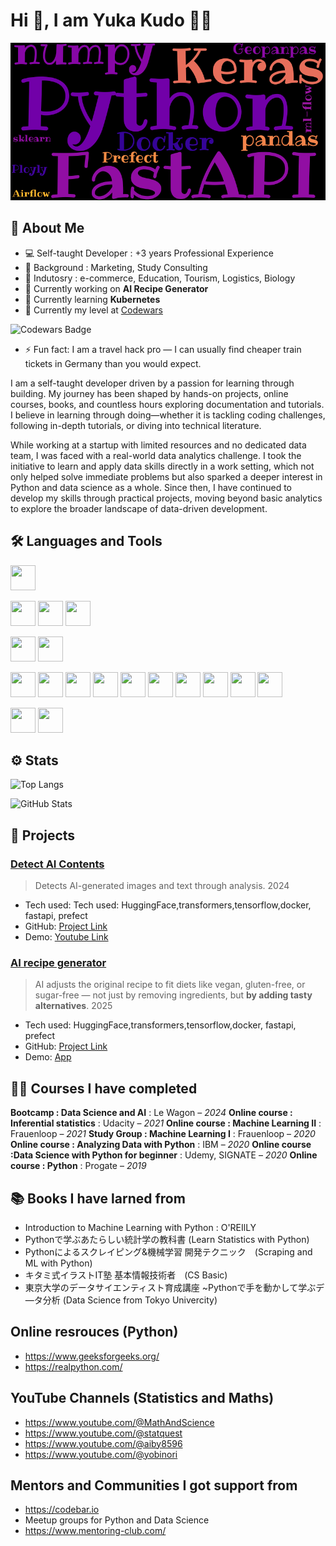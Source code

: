 # Hi 👋, I am Yuka Kudo 🦘🐨

![profile_gif](github_profile.gif)

## 🍓 About Me

- 💻 Self-taught Developer : +3 years Professional Experience
- 🏫 Background : Marketing, Study Consulting
- 🏫 Indutosry : e-commerce, Education, Tourism, Logistics, Biology
- 🔭 Currently working on **AI Recipe Generator**
- 🌱 Currently learning **Kubernetes**
- 🌱 Currently my level at [Codewars](https://www.codewars.com/users/yukaberry)

![Codewars Badge](https://www.codewars.com/users/yukaberry/badges/large)

- ⚡ Fun fact:  I am a travel hack pro — I can usually find cheaper train tickets in Germany than you would expect.


 I am a self-taught developer driven by a passion for learning through building. My journey has been shaped by hands-on projects, online courses, books, and countless hours exploring documentation and tutorials. I believe in learning through doing—whether it is tackling coding challenges, following in-depth tutorials, or diving into technical literature.

While working at a startup with limited resources and no dedicated data team, I was faced with a real-world data analytics challenge. I took the initiative to learn and apply data skills directly in a work setting, which not only helped solve immediate problems but also sparked a deeper interest in Python and data science as a whole. Since then, I have continued to develop my skills through practical projects, moving beyond basic analytics to explore the broader landscape of data-driven development.

## 🛠️ Languages and Tools

<p align="left">
  <img src="https://cdn.jsdelivr.net/gh/devicons/devicon@latest/icons/python/python-original-wordmark.svg" width="40" height="40"/>

<p align="left">
  <img src="https://cdn.jsdelivr.net/gh/devicons/devicon@latest/icons/pandas/pandas-original-wordmark.svg" width="40" height="40"/>
  <img src="https://cdn.jsdelivr.net/gh/devicons/devicon@latest/icons/scikitlearn/scikitlearn-original.svg" width="40" height="40"/>
  <img src="https://cdn.jsdelivr.net/gh/devicons/devicon@latest/icons/numpy/numpy-original-wordmark.svg" width="40" height="40"/>
<p align="left">
  <img src="https://cdn.jsdelivr.net/gh/devicons/devicon@latest/icons/mysql/mysql-original-wordmark.svg" width="40" height="40"/>
  <img src="https://cdn.jsdelivr.net/gh/devicons/devicon@latest/icons/postgresql/postgresql-original-wordmark.svg" width="40" height="40"/>
<p align="left">
  <img src="https://cdn.jsdelivr.net/gh/devicons/devicon@latest/icons/docker/docker-original-wordmark.svg" width="40" height="40"/>
  <img src="https://cdn.jsdelivr.net/gh/devicons/devicon@latest/icons/fastapi/fastapi-original-wordmark.svg" width="40" height="40"/>
  <img src="https://cdn.jsdelivr.net/gh/devicons/devicon@latest/icons/keras/keras-original.svg" width="40" height="40"/>
  <img src="https://cdn.jsdelivr.net/gh/devicons/devicon@latest/icons/tensorflow/tensorflow-original-wordmark.svg" width="40" height="40"/>
  <img src="https://cdn.jsdelivr.net/gh/devicons/devicon@latest/icons/googlecloud/googlecloud-original-wordmark.svg" width="40" height="40"/>
  <img src="https://cdn.jsdelivr.net/gh/devicons/devicon@latest/icons/apacheairflow/apacheairflow-original-wordmark.svg" width="40" height="40"/>
  <img src="https://cdn.jsdelivr.net/gh/devicons/devicon@latest/icons/streamlit/streamlit-original-wordmark.svg" width="40" height="40"/>
  <img src="https://cdn.jsdelivr.net/gh/devicons/devicon@latest/icons/html5/html5-original-wordmark.svg" width="40" height="40"/>
  <img src="https://cdn.jsdelivr.net/gh/devicons/devicon@latest/icons/css3/css3-original-wordmark.svg" width="40" height="40"/>
  <img src="https://cdn.jsdelivr.net/gh/devicons/devicon@latest/icons/linux/linux-original.svg" width="40" height="40"/>
<p align="left">
  <img src="https://cdn.jsdelivr.net/gh/devicons/devicon@latest/icons/plotly/plotly-original-wordmark.svg" width="40" height="40"/>
  <img src="https://cdn.jsdelivr.net/gh/devicons/devicon@latest/icons/matplotlib/matplotlib-original-wordmark.svg" width="40" height="40"/>

## ⚙️ Stats

![Top Langs](https://github-readme-stats.vercel.app/api/top-langs/?username=yukaberry&layout=compact&theme=tokyonight)

![GitHub Stats](https://github-readme-stats.vercel.app/api?username=yukaberry&show_icons=true&theme=tokyonight)

## 🚀 Projects

### [Detect AI Contents](https://github.com/yukaberry/detect_ai_content)
> Detects AI-generated images and text through analysis.
> 2024
- Tech used: Tech used: HuggingFace,transformers,tensorflow,docker, fastapi, prefect
- GitHub: [Project Link](https://github.com/yukaberry/detect_ai_content)
- Demo: [Youtube Link](https://www.youtube.com/watch?v=9o40xnghODU)

### [AI recipe generator](https://github.com/yukaberry/)
> AI adjusts the original recipe to fit diets like vegan, gluten-free, or sugar-free — not just by removing ingredients, but **by adding tasty alternatives**.
> 2025
- Tech used: HuggingFace,transformers,tensorflow,docker, fastapi, prefect
- GitHub: [Project Link](https://github.com/yukaberry/)
- Demo: [App](https://)


## 📘🏫 Courses I have completed

**Bootcamp : Data Science and AI** : Le Wagon – *2024*
**Online course : Inferential statistics** : Udacity – *2021*
**Online course : Machine Learning II** : Frauenloop – *2021*
**Study Group : Machine Learning I** : Frauenloop – *2020*
**Online course : Analyzing Data with Python** : IBM – *2020*
**Online course :Data Science with Python for beginner** : Udemy, SIGNATE – *2020*
**Online course : Python** : Progate – *2019*

## 📚 Books I have larned from

- Introduction to Machine Learning with Python : O'REIlLY
- Pythonで学ぶあたらしい統計学の教科書 (Learn Statistics with Python)
- Pythonによるスクレイピング&機械学習 開発テクニック　(Scraping and ML with Python)
- キタミ式イラストIT塾 基本情報技術者　(CS Basic)
- 東京大学のデータサイエンティスト育成講座 ~Pythonで手を動かして学ぶデ―タ分析 (Data Science from Tokyo Univercity)

## Online resrouces (Python)

- https://www.geeksforgeeks.org/
- https://realpython.com/

## YouTube Channels (Statistics and Maths)

- https://www.youtube.com/@MathAndScience
- https://www.youtube.com/@statquest
- https://www.youtube.com/@aiby8596
- https://www.youtube.com/@yobinori

## Mentors and Communities I got support from

- https://codebar.io
- Meetup groups for Python and Data Science
- https://www.mentoring-club.com/
